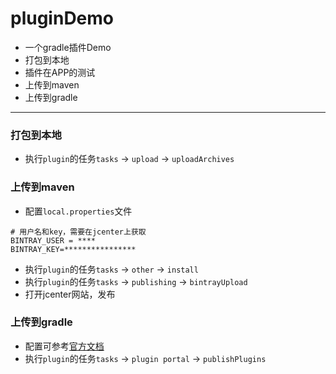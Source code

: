 # pluginDemo
- 一个gradle插件Demo
- 打包到本地
- 插件在APP的测试
- 上传到maven
- 上传到gradle

------
### 打包到本地
- 执行`plugin`的任务`tasks` -> `upload` -> `uploadArchives`
### 上传到maven
- 配置`local.properties`文件
```
# 用户名和key，需要在jcenter上获取
BINTRAY_USER = ****
BINTRAY_KEY=****************
```
- 执行`plugin`的任务`tasks` -> `other` -> `install`
- 执行`plugin`的任务`tasks` -> `publishing` -> `bintrayUpload`
- 打开jcenter网站，发布
### 上传到gradle
- 配置可参考[官方文档](https://plugins.gradle.org/docs/submit)
- 执行`plugin`的任务`tasks` -> `plugin portal` -> `publishPlugins`
